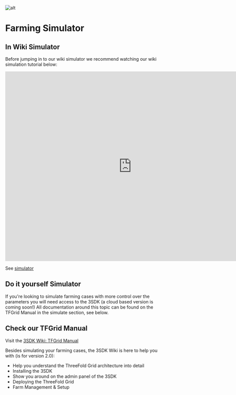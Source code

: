 ![alt](sdk_intro.png)

# Farming Simulator 

## In Wiki Simulator

Before jumping in to our wiki simulator we recommend watching our wiki simulation tutorial below:

<iframe src="https://player.vimeo.com/video/430776799" width="800" height="600" frameborder="0" allow="autoplay; fullscreen" allowfullscreen></iframe>


See [simulator](simulator_configure.md)

## Do it yourself Simulator

If you're looking to simulate farming cases with more control over the parameters you will need access to the 3SDK (a cloud based version is coming soon!) All documentation around this topic can be found on the TFGrid Manual in the simulate section, see below.

## Check our TFGrid Manual

Visit the [3SDK Wiki: TFGrid Manual](https://sdk.threefold.io/)

Besides simulating your farming cases, the 3SDK Wiki is here to help you with (is for version 2.0):

- Help you understand the ThreeFold Grid architecture into detail
- Installing the 3SDK
- Show you around on the admin panel of the 3SDK
- Deploying the ThreeFold Grid
- Farm Management & Setup
 
 